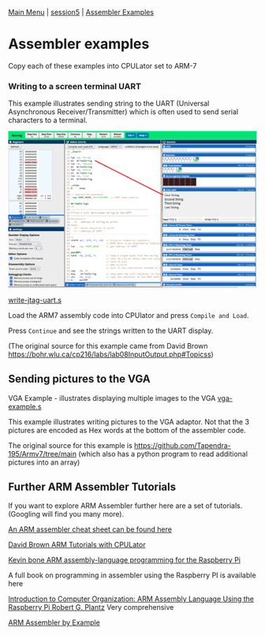[Main Menu](../../sessions/README.md) | [session5](../../session5/) | [Assembler Examples](../assemblerExamples/AssemblerExamples.md)

# Assembler examples

Copy each of these examples into CPULator set to ARM-7

### Writing to a screen terminal UART

This example illustrates sending string to the UART (Universal Asynchronous Receiver/Transmitter) which is often used to send serial characters to a terminal.

![alt text](../assemblerExamples/images/UartWriteStrings.png "Figure UartWriteStrings.png")

[write-jtag-uart.s](../assemblerExamples/code/write-jtag-uart.s)

Load the ARM7 assembly code into CPUlator and press `Compile and Load`.

Press `Continue` and see the strings written to the UART display.

(The original source for this example came from David Brown https://bohr.wlu.ca/cp216/labs/lab08InputOutput.php#Topicss)

## Sending pictures to the VGA

VGA Example - illustrates displaying multiple images to the VGA [vga-example.s](../assemblerExamples/code/vga-example.s)

This example illustrates writing pictures to the VGA adaptor. 
Not that the 3 pictures are encoded as Hex words at the bottom of the assembler code.

The original source for this example is https://github.com/Tapendra-195/Armv7/tree/main
(which also has a python program to read additional pictures into an array)

## Further ARM Assembler Tutorials

If you want to explore ARM Assembler further here are a set of tutorials. 
(Googling will find you many more).

[An ARM assembler cheat sheet can be found here](https://azeria-labs.com/assembly-basics-cheatsheet/)

[David Brown ARM Tutorials with CPULator](https://bohr.wlu.ca/cp216/labs/)

[Kevin bone ARM assembly-language programming for the Raspberry Pi](https://kevinboone.me/pi-asm-toc.html)

A full book on programming in assembler using the Raspberry PI is available here

[Introduction to Computer Organization: ARM Assembly Language Using the Raspberry Pi Robert G. Plantz](
https://bob.cs.sonoma.edu/IntroCompOrg-RPi/sec-gpio-mem.html)  Very comprehensive

[ARM Assembler by Example](https://armasm.com/)

